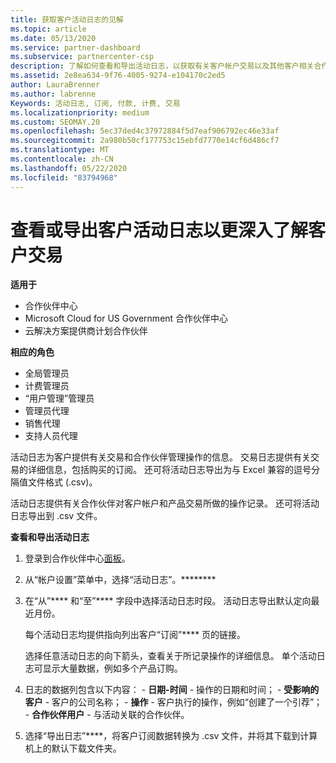 ```yaml
---
title: 获取客户活动日志的见解
ms.topic: article
ms.date: 05/13/2020
ms.service: partner-dashboard
ms.subservice: partnercenter-csp
description: 了解如何查看和导出活动日志，以获取有关客户帐户交易以及其他客户相关合作伙伴管理活动的见解。
ms.assetid: 2e8ea634-9f76-4005-9274-e104170c2ed5
author: LauraBrenner
ms.author: labrenne
Keywords: 活动日志, 订阅, 付款, 计费, 交易
ms.localizationpriority: medium
ms.custom: SEOMAY.20
ms.openlocfilehash: 5ec37ded4c37972884f5d7eaf906792ec46e33af
ms.sourcegitcommit: 2a980b50cf177753c15ebfd7770e14cf6d486cf7
ms.translationtype: MT
ms.contentlocale: zh-CN
ms.lasthandoff: 05/22/2020
ms.locfileid: "83794968"
---
```

# <a name="view-or-export-customer-activity-logs-for-more-insight-into-customer-transactions"></a>查看或导出客户活动日志以更深入了解客户交易

**适用于**

- 合作伙伴中心
- Microsoft Cloud for US Government 合作伙伴中心
- 云解决方案提供商计划合作伙伴

**相应的角色**

- 全局管理员
- 计费管理员
- “用户管理”管理员
- 管理员代理
- 销售代理
- 支持人员代理

活动日志为客户提供有关交易和合作伙伴管理操作的信息。 交易日志提供有关交易的详细信息，包括购买的订阅。 还可将活动日志导出为与 Excel 兼容的逗号分隔值文件格式 (.csv)。

活动日志提供有关合作伙伴对客户帐户和产品交易所做的操作记录。 还可将活动日志导出到 .csv 文件。

**查看和导出活动日志**

1. 登录到合作伙伴中心[面板](https://partner.microsoft.com/dashboard)。

2. 从“帐户设置”菜单中，选择“活动日志”。********
2.  在“从”**** 和“至”**** 字段中选择活动日志时段。 活动日志导出默认定向最近月份。

    每个活动日志均提供指向列出客户“订阅”**** 页的链接。

    选择任意活动日志的向下箭头，查看关于所记录操作的详细信息。 单个活动日志可显示大量数据，例如多个产品订购。

3.   日志的数据列包含以下内容：
    -   **日期-时间** - 操作的日期和时间；
    -   **受影响的客户** - 客户的公司名称；
    -   **操作** - 客户执行的操作，例如“创建了一个引荐”；
    -   **合作伙伴用户** - 与活动关联的合作伙伴。

4.  选择“导出日志”****，将客户订阅数据转换为 .csv 文件，并将其下载到计算机上的默认下载文件夹。
    
 

 



